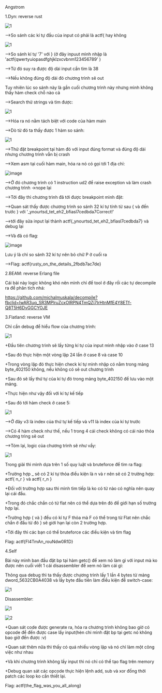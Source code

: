 Angstrom 

1.Dyn: reverse rust

![1](https://user-images.githubusercontent.com/91442807/166932169-341cdd47-98f4-4f21-990a-dfd86b63807d.png)

-->So sánh các kí tự đầu của input có phải là actf{ hay không

![1](https://user-images.githubusercontent.com/91442807/166932748-1b9d954c-1ea7-40bf-bd28-4912e5481eee.png)

-->So sánh kí tự '7' với } (ở đây inpuut mình nhập là 'actf{qwertyuiopasdfghjklzxcvbnm123456789' )

-->Từ đó suy ra được độ dài input cần tìm là 38

-->Nếu không đúng độ dài đó chương trình sẽ out 

Tuy nhiên lúc so sánh này là gần cuối chương trình này nhưng mình không thấy hàm check chỗ nào cả

-->Search thử strings và tìm được:

![1](https://user-images.githubusercontent.com/91442807/166934558-9388d878-f04c-4a51-90dd-0ed23d41cd76.png)

-->Hóa ra nó nằm tách biệt với code của hàm main

-->Dò từ đó ta thấy được 1 hàm so sánh:

![1](https://user-images.githubusercontent.com/91442807/166935308-44a65c3a-65d3-48c9-8bcf-3bf2564892dd.png)

-->Thử đặt breakpoint tại hàm đó với input đúng format và đúng độ dài nhưng chương trình vẫn bị crash

-->Xem asm tại cuối hàm main, hóa ra nó có gọi tới 1 địa chỉ:

![image](https://user-images.githubusercontent.com/91442807/166935727-cfd4f11a-a9a2-4afb-826e-923b2c01b9ba.png)

-->Ở đó chương trình có 1 instruction ud2 để raise exception và làm crash chương trình ->nope lại

-->Tới đây thì chương trình đã tới được breakpoint mình đặt:

-->Quan sát thấy được chương trình so sánh 32 kí tự tính từ sau { và đến trước } với '_ynourtsd_tet_eh2_bfiasl7cedbda7Correct!'

-->tới đây sửa input lại thành actf{_ynourtsd_tet_eh2_bfiasl7cedbda7} và debug lại

-->Và đã có flag: 

![image](https://user-images.githubusercontent.com/91442807/166937579-6dcd3900-38db-4185-94ee-d073f0aa4996.png)

Lưu ý là chỉ so sánh 32 kí tự nên bỏ chữ P ở cuối ra

-->Flag: actf{rusty_on_the_details_2fbdb7ac7de}


2.BEAM: reverse Erlang file

Cái bài này logic không khó nên mình chỉ để tool ở đây rồi các tự decompile ra để phân tích nhá:

https://github.com/michalmuskala/decompile?fbclid=IwAR3uq_SR3MPlruZcxOlRPN4TmQZi7IrHtnMfE4Y8ETf-Q8T5H6DvGGCYOJE


3.Flatland: reverse VM

Chỉ cần debug để hiểu flow của chương trình:

![1](https://user-images.githubusercontent.com/91442807/166939097-d09d19ed-b4dc-4705-beaa-133c1c1aad45.png)

+Đầu tiên chương trình sẽ lấy từng kí tự của input mình nhập vào ở case 13

+Sau đó thực hiện một vòng lặp 24 lần ở case 8 và case 10

+Trong vòng lặp đó thực hiện check kí tự mình nhập có nằm trong mảng byte_402150 không, nếu không có sẽ out chương trình 

+Sau đó sẽ lấy thứ tự của kí tự đó trong mảng byte_402150 để lưu vào một mảng.

+Thực hiện như vậy đối với kí tự kế tiếp

+Sau đó tới hàm check ở case 5:

![1](https://user-images.githubusercontent.com/91442807/166940156-880492b5-b869-4366-9166-e975cf62cf06.png)

-->Ở đây v3 là index của thứ tự kế tiếp và v11 là index của kí tự trước 

-->Có 4 hàm check như thế, nếu 1 trong 4 cái check không có cái nào thỏa chương trìng sẽ out 

-->Tóm lại, logic của chương trình sẽ như vầy:

![1](https://user-images.githubusercontent.com/91442807/166942349-2ad7b65e-4ca1-4bd5-80bd-7d078886c7dd.png)

Trong giải thì mình dựa trên 1 số quy luật và bruteforce để tìm ra flag:

+Trường hợp _ sẽ có 2 kí tự thỏa điều kiện là n và r nên sẽ có 2 trường hợp: actf{  n_r } và actf{ r_n }

+Đối với trường hợp sau thì mình tìm tiếp là ko có từ nào có nghĩa nên quay lại cái đầu.

+Trong đó chắc chắn có từ flat nên có thể dựa trên đó để giới hạn số trường hợp lại.

+Trường hợp { và } đều có kí tự F thỏa mà F có thể trong từ Flat nên chắc chắn ở đầu từ đó } sẽ giới hạn lại còn 2 trường hợp.

+Tới đây thì các bạn có thể bruteforce các điều kiện và tìm flag

Flag: actf{Fl4TmAn_rouNdw0R1D}



4.Self

Bài này mình ban đầu đặt bp tại hàm getc() để xem nó làm gì với input mà ko được nên cuối viết 1 cái disassembler để xem nó làm cái gì:

Thông qua debug thì ta thấy được chương trình lấy 1 lần 4 bytes từ mảng dword_5632CB0A4038 và lấy byte đầu tiên làm điều kiện để switch-case:

![1](https://user-images.githubusercontent.com/91442807/166946518-fcfdabd4-9d2a-4d0a-a57a-2b6340a57ca6.png)

Disassembler:

![1](https://user-images.githubusercontent.com/91442807/166978131-2264ccbd-b6d1-48e5-9004-ba45e26b3392.png)

![2](https://user-images.githubusercontent.com/91442807/166978153-3af4d7e3-1110-4ac4-a0ad-c36c1986655d.png)

+Quan sát code được generate ra, hóa ra chương trình không bao giờ có opcode để đến được case lấy input(hèn chi mình đặt bp tại getc nó không bao giờ đến được :v)

+Quan sát thêm nữa thì thấy có quá nhiều vòng lặp và nó chỉ làm một công việc như nhau

+Và khi chương trình không lấy input thì nó chỉ có thể tạo flag trên memory

+Debug quan sát các opcode thực hiện lệnh add, sub và xor đồng thời patch các loop ko cần thiết lại.

Flag: actf{the_flag_was_you_all_along}















